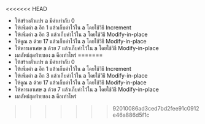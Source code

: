 <<<<<<< HEAD
- ให้สร้างตัวแปร a มีค่าเท่ากับ 0
- ให้เพิ่มค่า a อีก 1 แล้วเก็บค่าไว้ใน a โดยใช้วิธี Increment
- ให้เพิ่มค่า a อีก 3 แล้วเก็บค่าไว้ใน a โดยใช้วิธี Modify-in-place
- ให้คูณ a ด้วย 17 แล้วเก็บค่าไว้ใน a โดยใช้วิธี Modify-in-place
- ให้หารเอาเศษ a ด้วย 7 แล้วเก็บค่าไว้ใน a โดยใช้วิธี Modify-in-place
- ผลลัพธ์สุดท้ายของ a คือเท่าไหร่
=======
- ให้สร้างตัวแปร a มีค่าเท่ากับ 0
- ให้เพิ่มค่า a อีก 1 แล้วเก็บค่าไว้ใน a โดยใช้วิธี Increment
- ให้เพิ่มค่า a อีก 3 แล้วเก็บค่าไว้ใน a โดยใช้วิธี Modify-in-place
- ให้คูณ a ด้วย 17 แล้วเก็บค่าไว้ใน a โดยใช้วิธี Modify-in-place
- ให้หารเอาเศษ a ด้วย 7 แล้วเก็บค่าไว้ใน a โดยใช้วิธี Modify-in-place
- ผลลัพธ์สุดท้ายของ a คือเท่าไหร่
>>>>>>> 92010086ad3ced7bd2fee91c0912e46a886d5f1c
